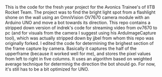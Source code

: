 This is the code for the fresh year project for the Avonics Trainee's of IITB Rocket Team. The project was to find the bright light spot from a flashlight shone on the wall using an OmniVision OV7670 camera module with an Arduino UNO and move a bot towards its direction. This repo contains a stripped down version of indrek's code for streaming video from ov7670 to pc (and for visuals from the camera I suggest using his ArduImageCapture tool), which was actually stripped down by jjbel from whom this repo was originally forked. I edited the code for determining the brighest section of the frame capture by camera. Basically it captures the half of the upperframe (because it worked well for me), and stores the pixel values from left to right in five columns. It uses an algorithm based on weighted average technique for determinig the direction the bot should go. For now, it's still has to be a bit optimized for UNO.
